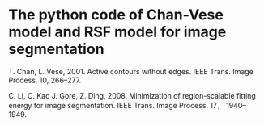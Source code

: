 # The python code of Chan-Vese model and RSF model for image segmentation

T. Chan, L. Vese, 2001. Active contours without edges. IEEE Trans. Image Process. 10, 266–277.

C. Li, C. Kao J. Gore, Z. Ding, 2008. Minimization of region-scalable fitting energy for image segmentation. IEEE Trans. Image Process. 17， 1940–1949.